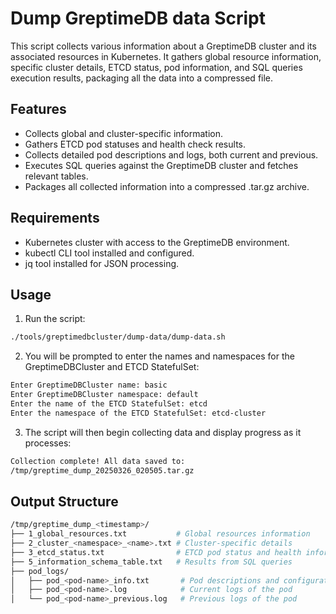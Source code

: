 # Dump GreptimeDB data Script

This script collects various information about a GreptimeDB cluster and its associated resources in Kubernetes. It gathers global resource information, specific cluster details, ETCD status, pod information, and SQL queries execution results, packaging all the data into a compressed file.

## Features
- Collects global and cluster-specific information.
- Gathers ETCD pod statuses and health check results.
- Collects detailed pod descriptions and logs, both current and previous.
- Executes SQL queries against the GreptimeDB cluster and fetches relevant tables.
- Packages all collected information into a compressed .tar.gz archive.

## Requirements

- Kubernetes cluster with access to the GreptimeDB environment.
- kubectl CLI tool installed and configured.
- jq tool installed for JSON processing.

## Usage

1. Run the script:
  ```bash
  ./tools/greptimedbcluster/dump-data/dump-data.sh
  ```

2. You will be prompted to enter the names and namespaces for the GreptimeDBCluster and ETCD StatefulSet:
  ```bash
  Enter GreptimeDBCluster name: basic
  Enter GreptimeDBCluster namespace: default
  Enter the name of the ETCD StatefulSet: etcd
  Enter the namespace of the ETCD StatefulSet: etcd-cluster
  ```

3. The script will then begin collecting data and display progress as it processes:
  ```bash
  Collection complete! All data saved to: 
  /tmp/greptime_dump_20250326_020505.tar.gz
  ```

## Output Structure
```bash
/tmp/greptime_dump_<timestamp>/
├── 1_global_resources.txt           # Global resources information
├── 2_cluster_<namespace>_<name>.txt # Cluster-specific details
├── 3_etcd_status.txt                # ETCD pod status and health information
├── 5_information_schema_table.txt   # Results from SQL queries
├── pod_logs/
│   ├── pod_<pod-name>_info.txt       # Pod descriptions and configurations
│   ├── pod_<pod-name>.log            # Current logs of the pod
│   └── pod_<pod-name>_previous.log   # Previous logs of the pod
```
